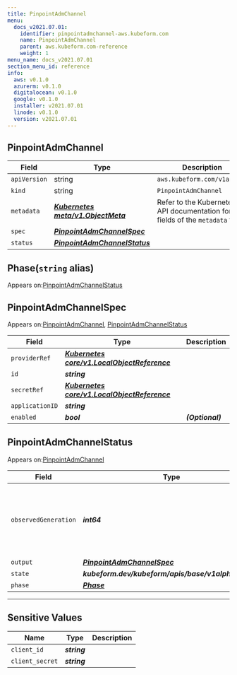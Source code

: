```yaml
---
title: PinpointAdmChannel
menu:
  docs_v2021.07.01:
    identifier: pinpointadmchannel-aws.kubeform.com
    name: PinpointAdmChannel
    parent: aws.kubeform.com-reference
    weight: 1
menu_name: docs_v2021.07.01
section_menu_id: reference
info:
  aws: v0.1.0
  azurerm: v0.1.0
  digitalocean: v0.1.0
  google: v0.1.0
  installer: v2021.07.01
  linode: v0.1.0
  version: v2021.07.01
---
```


## PinpointAdmChannel
| Field | Type | Description |
| ------ | ----- | ----------- |
| `apiVersion` | string | `aws.kubeform.com/v1alpha1` |
|    `kind` | string | `PinpointAdmChannel` |
| `metadata` | ***[Kubernetes meta/v1.ObjectMeta](https://v1-18.docs.kubernetes.io/docs/reference/generated/kubernetes-api/v1.18/#objectmeta-v1-meta)***|Refer to the Kubernetes API documentation for the fields of the `metadata` field.|
| `spec` | ***[PinpointAdmChannelSpec](#pinpointadmchannelspec)***||
| `status` | ***[PinpointAdmChannelStatus](#pinpointadmchannelstatus)***||
## Phase(`string` alias)

Appears on:[PinpointAdmChannelStatus](#pinpointadmchannelstatus)

## PinpointAdmChannelSpec

Appears on:[PinpointAdmChannel](#pinpointadmchannel), [PinpointAdmChannelStatus](#pinpointadmchannelstatus)

| Field | Type | Description |
| ------ | ----- | ----------- |
| `providerRef` | ***[Kubernetes core/v1.LocalObjectReference](https://v1-18.docs.kubernetes.io/docs/reference/generated/kubernetes-api/v1.18/#localobjectreference-v1-core)***||
| `id` | ***string***||
| `secretRef` | ***[Kubernetes core/v1.LocalObjectReference](https://v1-18.docs.kubernetes.io/docs/reference/generated/kubernetes-api/v1.18/#localobjectreference-v1-core)***||
| `applicationID` | ***string***||
| `enabled` | ***bool***| ***(Optional)*** |
## PinpointAdmChannelStatus

Appears on:[PinpointAdmChannel](#pinpointadmchannel)

| Field | Type | Description |
| ------ | ----- | ----------- |
| `observedGeneration` | ***int64***| ***(Optional)*** Resource generation, which is updated on mutation by the API Server.|
| `output` | ***[PinpointAdmChannelSpec](#pinpointadmchannelspec)***| ***(Optional)*** |
| `state` | ***kubeform.dev/kubeform/apis/base/v1alpha1.State***| ***(Optional)*** |
| `phase` | ***[Phase](#phase)***| ***(Optional)*** |
---
## Sensitive Values
| Name | Type | Description |
|------|------|-------------|
| `client_id` | ***string*** ||
| `client_secret` | ***string*** ||
